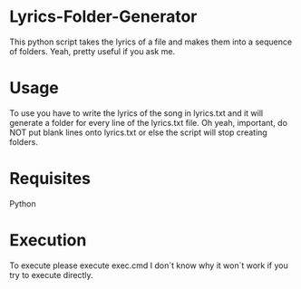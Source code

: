 # Lyrics-Folder-Generator
This python script takes the lyrics of a file and makes them into a sequence of folders. Yeah, pretty useful if you ask me.

# Usage
To use you have to write the lyrics of the song in lyrics.txt and it will generate a folder for every line of the lyrics.txt file.
Oh yeah, important, do NOT put blank lines onto lyrics.txt or else the script will stop creating folders.

# Requisites
Python

# Execution
To execute please execute exec.cmd I don´t know why it won´t work if you try to execute directly.
